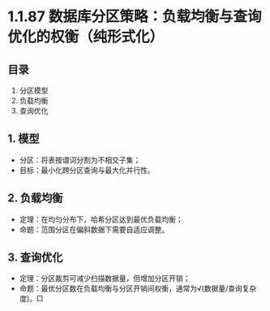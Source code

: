 # 1.1.87 数据库分区策略：负载均衡与查询优化的权衡（纯形式化）

## 目录

1. 分区模型
2. 负载均衡
3. 查询优化

## 1. 模型

- 分区：将表按谓词分割为不相交子集；
- 目标：最小化跨分区查询与最大化并行性。

## 2. 负载均衡

- 定理：在均匀分布下，哈希分区达到最优负载均衡；
- 命题：范围分区在偏斜数据下需要自适应调整。

## 3. 查询优化

- 定理：分区裁剪可减少扫描数据量，但增加分区开销；
- 命题：最优分区数在负载均衡与分区开销间权衡，通常为√(数据量/查询复杂度)。□
